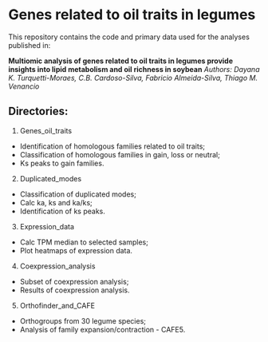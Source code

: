 # Genes related to oil traits in legumes

This repository contains the code and primary data used for the analyses published in:

**Multiomic analysis of genes related to oil traits in legumes provide insights into lipid metabolism and oil richness in soybean**
_Authors: Dayana K. Turquetti-Moraes, C.B. Cardoso-Silva, Fabricio Almeida-Silva, Thiago M. Venancio_

## **Directories:**

1. Genes_oil_traits
 * Identification of homologous families related to oil traits;
 * Classification of homologous families in gain, loss or neutral;
 * Ks peaks to gain families. 

2. Duplicated_modes
 * Classification of duplicated modes;
 * Calc ka, ks and ka/ks;
 * Identification of ks peaks.

3. Expression_data
 * Calc TPM median to selected samples;
 * Plot heatmaps of expression data.

4. Coexpression_analysis
 * Subset of coexpression analysis;
 * Results of coexpression analysis.
  
5. Orthofinder_and_CAFE
 * Orthogroups from 30 legume species;
 * Analysis of family expansion/contraction - CAFE5.
